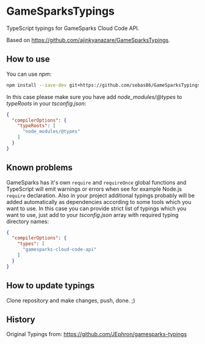 # GameSparksTypings
TypeScript typings for GameSparks Cloud Code API.

Based on https://github.com/ajinkyanazare/GameSparksTypings.

## How to use

You can use *npm*:
```bash
npm install --save-dev git+https://github.com/sebas86/GameSparksTypings.git
```

In this case please make sure you have add *node_modules/@types* to *typeRoots* in your *tsconfig.json*:
```json
{
  "compilerOptions": {
    "typeRoots": [
      "node_modules/@types"
    ]
  }
}
```

## Known problems

GameSparks has it's own `require` and `requireOnce` global functions and TypeScript will emit warnings or errors when see for example Node.js `require` declaration. Also in your project additional typings probably will be added automatically as dependencies according to some tools which you want to use. In this case you can provide strict list of typings which you want to use, just add to your *tsconfig.json* array with required typing directory names:
```json
{
  "compilerOptions": {
    "types": [
      "gamesparks-cloud-code-api"
    ]
  }
}
```

## How to update typings

Clone repository and make changes, push, done. ;)

## History

Original Typings from:
https://github.com/JEphron/gamesparks-typings

